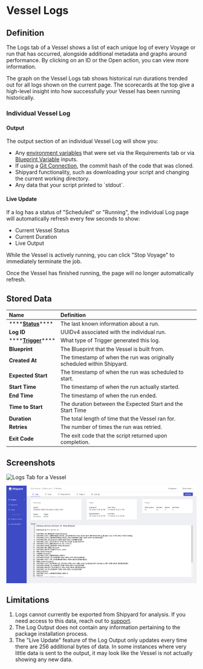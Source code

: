 # Vessel Logs

## Definition

The Logs tab of a Vessel shows a list of each unique log of every Voyage or run that has occurred, alongside additional metadata and graphs around performance. By clicking on an ID or the Open action, you can view more information.

The graph on the Vessel Logs tab shows historical run durations trended out for all logs shown on the current page. The scorecards at the top give a high-level insight into how successfully your Vessel has been running historically.

### Individual Vessel Log

#### Output

The output section of an individual Vessel Log will show you:

* Any [environment variables](../vessels/environment-variables/) that were set via the Requirements tab or via [Blueprint Variable](../blueprints/blueprint-variables.md) inputs.
* If using a [Git Connection](../vessels/code/#git-connection), the commit hash of the code that was cloned. 
* Shipyard functionality, such as downloading your script and changing the current working directory.
* Any data that your script printed to \`stdout\`. 

#### Live Update

If a log has a status of "Scheduled" or "Running", the individual Log page will automatically refresh every few seconds to show:

* Current Vessel Status
* Current Duration
* Live Output

While the Vessel is actively running, you can click "Stop Voyage" to immediately terminate the job.

Once the Vessel has finished running, the page will no longer automatically refresh.  

## Stored Data

| Name | Definition |
| :--- | :--- |
| \*\*\*\*[**Status**](../other-functions/status.md)\*\*\*\* | The last known information about a run. |
| **Log ID** | UUIDv4 associated with the individual run. |
| \*\*\*\*[**Trigger**](../triggers/)\*\*\*\* | What type of Trigger generated this log. |
| **Blueprint** | The Blueprint that the Vessel is built from. |
| **Created At** | The timestamp of when the run was originally scheduled within Shipyard. |
| **Expected Start** | The timestamp of when the run was scheduled to start. |
| **Start Time** | The timestamp of when the run actually started. |
| **End Time** | The timestamp of when the run ended. |
| **Time to Start** | The duration between the Expected Start and the Start Time |
| **Duration** | The total length of time that the Vessel ran for. |
| **Retries** | The number of times the run was retried. |
| **Exit Code** | The exit code that the script returned upon completion. |

## Screenshots

![Logs Tab for a Vessel](../../.gitbook/assets/image%20%2823%29.png)

![Individual Log for a Vessel](../../.gitbook/assets/image%20%2890%29.png)

## Limitations

1. Logs cannot currently be exported from Shipyard for analysis. If you need access to this data, reach out to [support](mailto:support@shipyardapp.com).
2. The Log Output does not contain any information pertaining to the package installation process.
3. The "Live Update" feature of the Log Output only updates every time there are 256 additional bytes of data. In some instances where very little data is sent to the output, it may look like the Vessel is not actually showing any new data.

